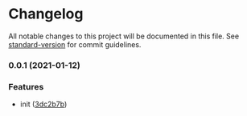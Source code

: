 # Changelog

All notable changes to this project will be documented in this file. See [standard-version](https://github.com/conventional-changelog/standard-version) for commit guidelines.

### 0.0.1 (2021-01-12)


### Features

* init ([3dc2b7b](https://github.com/SasanFarrokh/vite-plugin-multi-build/commit/3dc2b7b3110a74d86b2b8a60eea22fc94c119e97))
